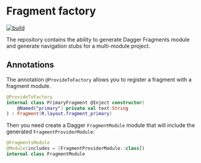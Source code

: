 # Fragment factory
[![build](https://github.com/rwqwr/fragment-factory/actions/workflows/workflows.yml/badge.svg)](https://github.com/rwqwr/fragment-factory/actions/workflows/workflows.yml)

The repository contains the ability to generate Dagger Fragments module and generate navigation stubs for a multi-module project.

## Annotations
The annotation `@ProvideToFactory` allows you to register a fragment with a fragment module.

```kotlin
@ProvideToFactory
internal class PrimaryFragment @Inject constructor(
    @Named("primary") private val text:String
) : Fragment(R.layout.fragment_primary)
```

Then you need create a Dagger `FragmentModule` module that will include the generated `FragmentProviderModule`:
```kotlin
@FragmentsModule
@Module(includes = [FragmentProviderModule::class])
internal class FragmentModule
```
